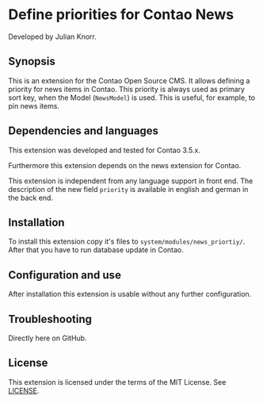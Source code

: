 # Define priorities for Contao News

Developed by Julian Knorr.

## Synopsis

This is an extension for the Contao Open Source CMS.
It allows defining a priority for news items in Contao.
This priority is always used as primary sort key, when the Model (`NewsModel`) is used.
This is useful, for example, to pin news items.     

## Dependencies and languages

This extension was developed and tested for Contao 3.5.x.

Furthermore this extension depends on the news extension for Contao.

This extension is independent from any language support in front end.
The description of the new field `priority` is available in english and german in the back end.   

## Installation

To install this extension copy it's files to `system/modules/news_priortiy/`. 
After that you have to run database update in Contao. 

## Configuration and use

After installation this extension is usable without any further configuration.

## Troubleshooting

Directly here on GitHub.

## License

This extension is licensed under the terms of the MIT License. See [LICENSE](LICENSE). 
